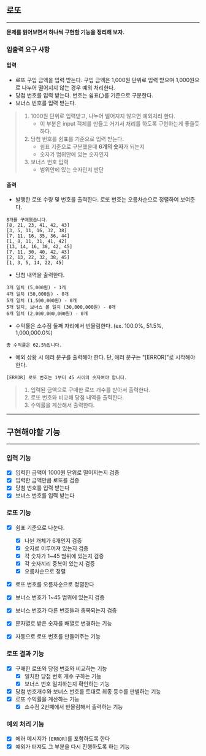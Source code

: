 ## 로또

---

**문제를 읽어보면서 하나씩 구현할 기능을 정리해 보자.**

### 입출력 요구 사항

#### 입력

- 로또 구입 금액을 입력 받는다. 구입 금액은 1,000원 단위로 입력 받으며 1,000원으로 나누어 떨어지지 않는 경우 예외 처리한다.
- 당첨 번호를 입력 받는다. 번호는 쉼표(,)를 기준으로 구분한다.
- 보너스 번호를 입력 받는다.
> 1. 1000원 단위로 입력받고, 나누어 떨어지지 않으면 예외처리 한다.
>    - 이 부분은 input 객체를 만들고 거기서 처리를 하도록 구현하는게 좋을듯 하다.
> 2. 당첨 번호를 쉼표를 기준으로 입력 받는다.
>    - 쉼표 기준으로 구분했을때 **6개의 숫자**가 되는지
>    - 숫자가 범위안에 있는 숫자인지
> 3. 보너스 번호 입력
>    - 범위안에 있는 숫자인지 판단

#### 출력

- 발행한 로또 수량 및 번호를 출력한다. 로또 번호는 오름차순으로 정렬하여 보여준다.

```
8개를 구매했습니다.
[8, 21, 23, 41, 42, 43] 
[3, 5, 11, 16, 32, 38] 
[7, 11, 16, 35, 36, 44] 
[1, 8, 11, 31, 41, 42] 
[13, 14, 16, 38, 42, 45] 
[7, 11, 30, 40, 42, 43] 
[2, 13, 22, 32, 38, 45] 
[1, 3, 5, 14, 22, 45]
```

- 당첨 내역을 출력한다.

```
3개 일치 (5,000원) - 1개
4개 일치 (50,000원) - 0개
5개 일치 (1,500,000원) - 0개
5개 일치, 보너스 볼 일치 (30,000,000원) - 0개
6개 일치 (2,000,000,000원) - 0개
```

- 수익률은 소수점 둘째 자리에서 반올림한다. (ex. 100.0%, 51.5%, 1,000,000.0%)

```
총 수익률은 62.5%입니다.
```

- 예외 상황 시 에러 문구를 출력해야 한다. 단, 에러 문구는 "[ERROR]"로 시작해야 한다.

```
[ERROR] 로또 번호는 1부터 45 사이의 숫자여야 합니다.
```

> 1. 입력된 금액으로 구매한 로또 개수를 받아서 출력한다.
> 2. 로또 번호와 비교해 당첨 내역을 출력한다.
> 3. 수익률을 계산해서 출력한다.

---

## 구현해야할 기능

---

### 입력 기능

- [x] 입력한 금액이 1000원 단위로 떨어지는지 검증
- [x] 입력한 금액만큼 로또를 검증
- [x] 당첨 번호를 입력 받는다
- [x] 보너스 번호를 입력 받는다 

### 로또 기능

- [x] 쉼표 기준으로 나눈다.
  - [x] 나뉜 개체가 6개인지 검증
  - [x] 숫자로 이루어져 있는지 검증
  - [x] 각 숫자가 1~45 범위에 있는지 검증
  - [x] 각 숫자끼리 중복이 있는지 검증
  - [x] 오름차순으로 정렬
  
- [x] 로또 번호를 오름차순으로 정렬한다
- [x] 보너스 번호가 1~45 범위에 있는지 검증
- [x] 보너스 번호가 다른 번호들과 중복되는지 검증

- [x] 문자열로 받은 숫자를 배열로 변경하는 기능
- [x] 자동으로 로또 번호를 만들어주는 기능

### 로또 결과 기능

- [x] 구매한 로또와 당첨 번호와 비교하는 기능
  - [x] 일치한 당첨 번호 개수 구하는 기능
  - [x] 보너스 번호 일치하는지 확인하는 기능
- [x] 당첨 번호개수와 보너스 번호를 토대로 최종 등수를 판별하는 기능
- [x] 로또 수익률을 계산하는 기능
  - [x] 소수점 2번째에서 반올림해서 출력하는 기능

### 예외 처리 기능

- [x] 에러 메시지가 `[ERROR]`를 포함하도록 한다
- [x] 예외가 터져도 그 부분을 다시 진행하도록 하는 기능
